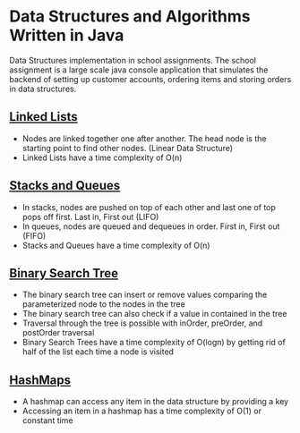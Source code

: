 # Data Structures and Algorithms Written in Java
Data Structures implementation in school assignments. The school assignment is a large scale java console application that simulates the backend of setting up customer accounts, ordering items and storing orders in data structures.

## [Linked Lists](https://github.com/gmaldona/DataStructures-Java/blob/master/linked-list-gmaldona/src/main/java/linkedlist/ProductList.java)

+ Nodes are linked together one after another. The head node is the starting point to find other nodes. (Linear Data Structure)
+ Linked Lists have a time complexity of O(n) 

## [Stacks and Queues](https://github.com/gmaldona/DataStructures-Java/tree/master/stacke-queues-gmaldona/src/main/java/stackqueue)

+ In stacks, nodes are pushed on top of each other and last one of top pops off first. Last in, First out (LIFO)
+ In queues, nodes are queued and dequeues in order. First in, First out (FIFO) 
+ Stacks and Queues have a time complexity of O(n)

## [Binary Search Tree](https://github.com/gmaldona/DataStructures-Java/blob/master/binary-search-trees-gmaldona/src/main/java/bst/CustomerNode.java)

+ The binary search tree can insert or remove values comparing the parameterized node to the nodes in the tree
+ The binary search tree can also check if a value in contained in the tree
+ Traversal through the tree is possible with inOrder, preOrder, and postOrder traversal
+ Binary Search Trees have a time complexity of O(logn) by getting rid of half of the list each time a node is visited

## [HashMaps](https://github.com/gmaldona/DataStructures-Java/tree/master/hashmap-gmaldona/src/main/java/hashmap)

+ A hashmap can access any item in the data structure by providing a key
+ Accessing an item in a hashmap has a time complexity of O(1) or constant time
